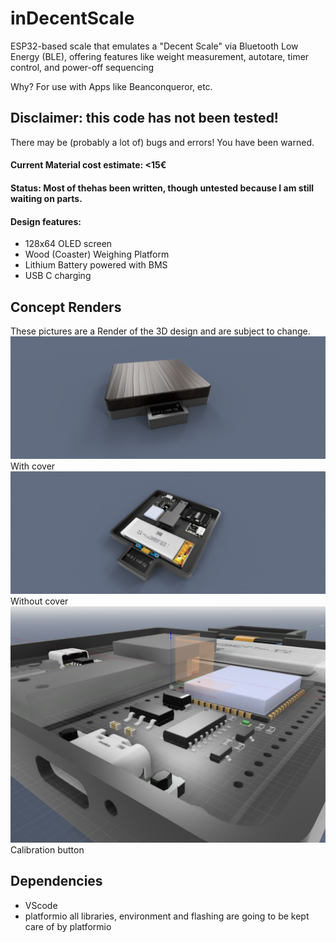 # inDecentScale
ESP32-based scale that emulates a "Decent Scale" via Bluetooth Low Energy (BLE), offering features like weight measurement, autotare, timer control, and power-off sequencing

Why? For use with Apps like Beanconqueror, etc. 

## Disclaimer: this code has not been tested!
There may be (probably a lot of) bugs and errors! You have been warned.

#### Current Material cost estimate: <15€ 

#### Status: Most of thehas been written, though untested because I am still waiting on parts. 

#### Design features: 
 - 128x64 OLED screen
 - Wood (Coaster) Weighing Platform
 - Lithium Battery powered with BMS
 - USB C charging 


## Concept Renders
These pictures are a Render of the 3D design and are subject to change.
![With cover](./img/wCover.PNG) With cover  
![Without cover](./img/w:oCover.PNG) Without cover  
![Calibration button](./img/calbutton.png) Calibration button
 
## Dependencies
 - VScode
 - platformio
all libraries, environment and flashing are going to be kept care of by platformio
